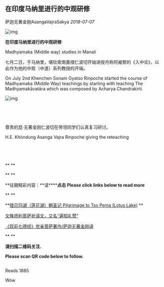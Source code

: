## 在印度马纳里进行的中观研修

萨迦无著金刚AsangaVajraSakya *2018-07-07*

![img](https://mmbiz.qpic.cn/mmbiz_png/jZ6aUbzt6ISUqicleCicFwlYhIOXpaQP8t1p93icRZ2I8Bt3ceGr0fvwBRaAVGuljTWLrZqugooCEymB5na7cbqjg/640?wx_fmt=png&wxfrom=5&wx_lazy=1&wx_co=1)

**在印度马纳里进行的中观研修**

Madhyamaka (Middle way) studies in Manali



七月二日，于马纳里，堪钦索南嘉措仁波切开始讲授月称阿阇黎的《入中论》，以此作为他的中观（中道）系列教授的开端。



On July 2nd Khenchen Sonam Gyatso Rinpoche started the course of Madhyamaka (Middle Way) teachings by starting with teaching The Madhyamakāvatāra which was composed by Acharya Chandrakirti.



![img](https://mmbiz.qpic.cn/mmbiz_jpg/jZ6aUbzt6IQicicia13NNNAoJqw3EzhMBffBHU7EyrcyXtJpqJd4bx7l1KyLozjsrqUCqydD5JFgZuhU9ALUHZFCw/640?wx_fmt=jpeg&wxfrom=5&wx_lazy=1&wx_co=1)

![img](data:image/gif;base64,iVBORw0KGgoAAAANSUhEUgAAAAEAAAABCAYAAAAfFcSJAAAADUlEQVQImWNgYGBgAAAABQABh6FO1AAAAABJRU5ErkJggg==)

![img](data:image/gif;base64,iVBORw0KGgoAAAANSUhEUgAAAAEAAAABCAYAAAAfFcSJAAAADUlEQVQImWNgYGBgAAAABQABh6FO1AAAAABJRU5ErkJggg==)

![img](data:image/gif;base64,iVBORw0KGgoAAAANSUhEUgAAAAEAAAABCAYAAAAfFcSJAAAADUlEQVQImWNgYGBgAAAABQABh6FO1AAAAABJRU5ErkJggg==)

![img](data:image/gif;base64,iVBORw0KGgoAAAANSUhEUgAAAAEAAAABCAYAAAAfFcSJAAAADUlEQVQImWNgYGBgAAAABQABh6FO1AAAAABJRU5ErkJggg==)













尊贵的昆·无著金刚仁波切在带领同学们认真复习研讨。

H.E. Khöndung Asanga Vajra Rinpoche giving the reteaching



![img](data:image/gif;base64,iVBORw0KGgoAAAANSUhEUgAAAAEAAAABCAYAAAAfFcSJAAAADUlEQVQImWNgYGBgAAAABQABh6FO1AAAAABJRU5ErkJggg==)

![img](data:image/gif;base64,iVBORw0KGgoAAAANSUhEUgAAAAEAAAABCAYAAAAfFcSJAAAADUlEQVQImWNgYGBgAAAABQABh6FO1AAAAABJRU5ErkJggg==)

![img](data:image/gif;base64,iVBORw0KGgoAAAANSUhEUgAAAAEAAAABCAYAAAAfFcSJAAAADUlEQVQImWNgYGBgAAAABQABh6FO1AAAAABJRU5ErkJggg==)







![img](data:image/gif;base64,iVBORw0KGgoAAAANSUhEUgAAAAEAAAABCAYAAAAfFcSJAAAADUlEQVQImWNgYGBgAAAABQABh6FO1AAAAABJRU5ErkJggg==)



**
**

**
**

**往期精彩内容：\**请\******点击 Please click links below to read more**

**
**

**[措贝玛湖（莲花湖）朝圣记  Pilgrimage to Tso Pema (Lotus Lake)](http://mp.weixin.qq.com/s?__biz=MzU5NTQwNDk5Mw==&mid=2247483821&idx=1&sn=473ee0892a8899269f66c545a49e4b9e&chksm=fe733003c904b9157e243ac8b6e08f7ce0c7dc8ae070290c1a75ff2bac2ffcd19892f0475672&scene=21#wechat_redirect)
**

[文殊师利菩萨祈请文，又名“遍知礼赞”](http://mp.weixin.qq.com/s?__biz=MzU5NTQwNDk5Mw==&mid=2247483792&idx=1&sn=36608e156d99b2ad33cc8bfc0be8a242&chksm=fe73303ec904b9287f8b8b69b7df120ce3ea5ac483e5d6fe28bd0ef9e06208061fef8fc9f3a2&scene=21#wechat_redirect)

[《现前七德经》世亲菩萨著作/萨迦无著金刚译](http://mp.weixin.qq.com/s?__biz=MzU5NTQwNDk5Mw==&mid=2247483778&idx=1&sn=50f1ea91126e1e84437de865b3e42fd8&chksm=fe73302cc904b93a0b82916f11df3ea39045f6881f6318f52df2fc9ebedb435f9e5ad6cb267b&scene=21#wechat_redirect)

**
**



**请扫描二维码关注.**

**Please scan QR code below to follow.**



![img](data:image/gif;base64,iVBORw0KGgoAAAANSUhEUgAAAAEAAAABCAYAAAAfFcSJAAAADUlEQVQImWNgYGBgAAAABQABh6FO1AAAAABJRU5ErkJggg==)





Reads 1885

Wow
